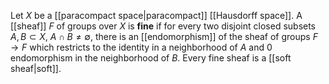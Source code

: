 Let $X$ be a [[paracompact space|paracompact]] [[Hausdorff space]]. A [[sheaf]] $F$ of groups over $X$ is __fine__ if for every two disjoint closed subsets $A,B\subset X$, $A\cap B\neq \emptyset$, there is an [[endomorphism]] of the sheaf of groups $F\to F$ which restricts to the identity in a neighborhood of $A$ and $0$ endomorphism in the neighborhood of $B$. Every fine sheaf is a [[soft sheaf|soft]].